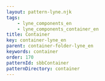 ```yaml
---
layout: pattern-lyne.njk
tags: 
    - lyne_components_en
    - lyne_components_container_en
title: Container
key: container-lyne_en
parent: container-folder-lyne_en
keywords: container
order: 170
patternId: sbbContainer
patternDirectory: container
---
```

